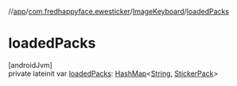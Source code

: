//[app](../../../index.md)/[com.fredhappyface.ewesticker](../index.md)/[ImageKeyboard](index.md)/[loadedPacks](loaded-packs.md)

# loadedPacks

[androidJvm]\
private lateinit var [loadedPacks](loaded-packs.md): [HashMap](https://developer.android.com/reference/kotlin/java/util/HashMap.html)&lt;[String](https://kotlinlang.org/api/latest/jvm/stdlib/kotlin/-string/index.html), [StickerPack](../-sticker-pack/index.md)&gt;
